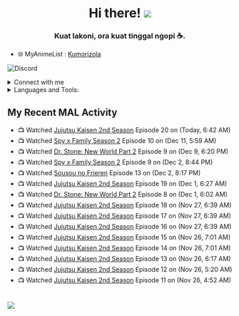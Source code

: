 <h1 align="center">Hi there! <img src="https://media.giphy.com/media/hvRJCLFzcasrR4ia7z/giphy.gif" width="25px"> </h1>
<h3 align="center">Kuat lakoni, ora kuat tinggal ngopi ☕.</h3>

- 🌐 MyAnimeList : [Kumorizola](https://myanimelist.net/animelist/Kumorizola)

![Discord](https://discord.c99.nl/widget/theme-3/761213268009943051.png)
<details>
      <summary>Connect with me</summary>
    <p align="left">
        <a href="https://www.instagram.com/kumorizola/" target="blank"><img align="center"
                src="https://raw.githubusercontent.com/rahuldkjain/github-profile-readme-generator/master/src/images/icons/Social/instagram.svg"
                alt="kumorizola" height="30" width="40" /></a>
        <a href="https://discord.com" target="blank"><img align="center"
                src="https://raw.githubusercontent.com/rahuldkjain/github-profile-readme-generator/master/src/images/icons/Social/discord.svg"
                alt="Kumori#5882" height="30" width="40" /></a>
    </p>
</details>

<details>
    <summary align="left">Languages and Tools:</summary>
<p align="left">
      <a href="https://www.w3schools.com/css/" target="_blank">
        <img src="https://raw.githubusercontent.com/devicons/devicon/master/icons/css3/css3-original-wordmark.svg"
            alt="css3" width="40" height="40" /> </a> <a href="https://www.w3.org/html/" target="_blank"> <img
            src="https://raw.githubusercontent.com/devicons/devicon/master/icons/html5/html5-original-wordmark.svg"
            alt="html5" width="40" height="40" /> </a> <a href="https://www.java.com" target="_blank"> <img
            src="https://raw.githubusercontent.com/devicons/devicon/master/icons/java/java-original.svg" alt="java"
            width="40" height="40" /> </a> <a href="https://developer.mozilla.org/en-US/docs/Web/JavaScript"
            target="_blank"> <img
            src="https://raw.githubusercontent.com/devicons/devicon/master/icons/javascript/javascript-original.svg"
            alt="javascript" width="40" height="40" /> </a> <a href="https://nodejs.org" target="_blank"> <img
            src="https://raw.githubusercontent.com/devicons/devicon/master/icons/nodejs/nodejs-original-wordmark.svg"
            alt="nodejs" width="40" height="40" /> </a> <a href="https://www.python.org" target="_blank"> <img
            src="https://raw.githubusercontent.com/devicons/devicon/master/icons/python/python-original.svg"
            alt="python" width="40" height="40" /> </a> <a href="https://www.typescriptlang.org/" target="_blank"> <img
            src="https://raw.githubusercontent.com/devicons/devicon/master/icons/typescript/typescript-original.svg" 
            alt="typescript" width="40" height="40" /> </a> <a href="https://www.photoshop.com/en" target="_blank"> <img
            src="https://upload.wikimedia.org/wikipedia/commons/a/af/Adobe_Photoshop_CC_icon.svg" alt="photoshop" width="40" height="40"/> </a>
            <a href="https://www.adobe.com/products/premiere.html" target="_blank"> <img
            src="https://upload.wikimedia.org/wikipedia/commons/4/40/Adobe_Premiere_Pro_CC_icon.svg" alt="Premiere pro" width="40" height="40"/> </a>
            <a href="https://www.adobe.com/in/products/illustrator.html" target="_blank"> <img 
            src="https://upload.wikimedia.org/wikipedia/commons/f/fb/Adobe_Illustrator_CC_icon.svg" alt="illustrator" width="40" height="40"/> </a>
      
 </details>
 
 <h2> My Recent MAL Activity</h2>
<!-- MAL_ACTIVITY:start -->

- 📺 Watched [Jujutsu Kaisen 2nd Season](https://MyAnimeList.net/anime.php?id=51009) Episode 20 on (Today, 6:42 AM)
- 📺 Watched [Spy x Family Season 2](https://MyAnimeList.net/anime.php?id=53887) Episode 10 on (Dec 11, 5:59 AM)
- 📺 Watched [Dr. Stone: New World Part 2](https://MyAnimeList.net/anime.php?id=55644) Episode 9 on (Dec 9, 6:20 PM)
- 📺 Watched [Spy x Family Season 2](https://MyAnimeList.net/anime.php?id=53887) Episode 9 on (Dec 2, 8:44 PM)
- 📺 Watched [Sousou no Frieren](https://MyAnimeList.net/anime.php?id=52991) Episode 13 on (Dec 2, 8:17 PM)
- 📺 Watched [Jujutsu Kaisen 2nd Season](https://MyAnimeList.net/anime.php?id=51009) Episode 19 on (Dec 1, 6:27 AM)
- 📺 Watched [Dr. Stone: New World Part 2](https://MyAnimeList.net/anime.php?id=55644) Episode 8 on (Dec 1, 6:02 AM)
- 📺 Watched [Jujutsu Kaisen 2nd Season](https://MyAnimeList.net/anime.php?id=51009) Episode 18 on (Nov 27, 6:39 AM)
- 📺 Watched [Jujutsu Kaisen 2nd Season](https://MyAnimeList.net/anime.php?id=51009) Episode 17 on (Nov 27, 6:39 AM)
- 📺 Watched [Jujutsu Kaisen 2nd Season](https://MyAnimeList.net/anime.php?id=51009) Episode 16 on (Nov 27, 6:39 AM)
- 📺 Watched [Jujutsu Kaisen 2nd Season](https://MyAnimeList.net/anime.php?id=51009) Episode 15 on (Nov 26, 7:01 AM)
- 📺 Watched [Jujutsu Kaisen 2nd Season](https://MyAnimeList.net/anime.php?id=51009) Episode 14 on (Nov 26, 7:01 AM)
- 📺 Watched [Jujutsu Kaisen 2nd Season](https://MyAnimeList.net/anime.php?id=51009) Episode 13 on (Nov 26, 6:17 AM)
- 📺 Watched [Jujutsu Kaisen 2nd Season](https://MyAnimeList.net/anime.php?id=51009) Episode 12 on (Nov 26, 5:20 AM)
- 📺 Watched [Jujutsu Kaisen 2nd Season](https://MyAnimeList.net/anime.php?id=51009) Episode 11 on (Nov 26, 4:52 AM)

<!-- MAL_ACTIVITY:end -->

  
<h2 align="left"> <img src="https://media.discordapp.net/attachments/918405470073520168/919220018355523584/ezgif.com-gif-maker_1.gif">
